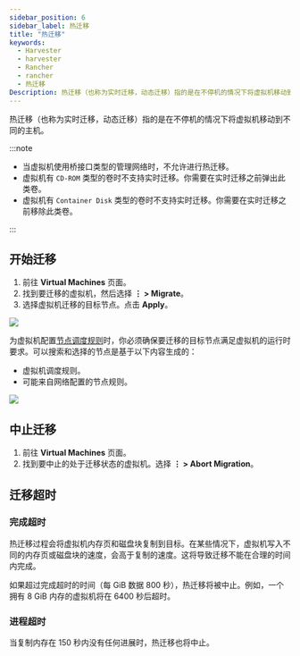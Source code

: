 ```yaml
---
sidebar_position: 6
sidebar_label: 热迁移
title: "热迁移"
keywords:
  - Harvester
  - harvester
  - Rancher
  - rancher
  - 热迁移
Description: 热迁移（也称为实时迁移，动态迁移）指的是在不停机的情况下将虚拟机移动到不同的主机。
---
```


热迁移（也称为实时迁移，动态迁移）指的是在不停机的情况下将虚拟机移动到不同的主机。

:::note

- 当虚拟机使用桥接口类型的管理网络时，不允许进行热迁移。
- 虚拟机有 `CD-ROM` 类型的卷时不支持实时迁移。你需要在实时迁移之前弹出此类卷。
- 虚拟机有 `Container Disk` 类型的卷时不支持实时迁移。你需要在实时迁移之前移除此类卷。

:::

## 开始迁移

1. 前往 **Virtual Machines** 页面。
1. 找到要迁移的虚拟机，然后选择 **⋮ > Migrate**。
1. 选择虚拟机迁移的目标节点。点击 **Apply**。

![](/img/v1.2/vm/migrate-action.png)

为虚拟机配置[节点调度规则](./create-windows-vm.md#节点调度选项卡)时，你必须确保要迁移的目标节点满足虚拟机的运行时要求。可以搜索和选择的节点是基于以下内容生成的：
- 虚拟机调度规则。
- 可能来自网络配置的节点规则。

![](/img/v1.2/vm/migrate.png)

## 中止迁移

1. 前往 **Virtual Machines** 页面。
1. 找到要中止的处于迁移状态的虚拟机。选择 **⋮ > Abort Migration**。

## 迁移超时

### 完成超时

热迁移过程会将虚拟机内存页和磁盘块复制到目标。在某些情况下，虚拟机写入不同的内存页或磁盘块的速度，会高于复制的速度。这将导致迁移不能在合理的时间内完成。

如果超过完成超时的时间（每 GiB 数据 800 秒），热迁移将被中止。例如，一个拥有 8 GiB 内存的虚拟机将在 6400 秒后超时。

### 进程超时

当复制内存在 150 秒内没有任何进展时，热迁移也将中止。
